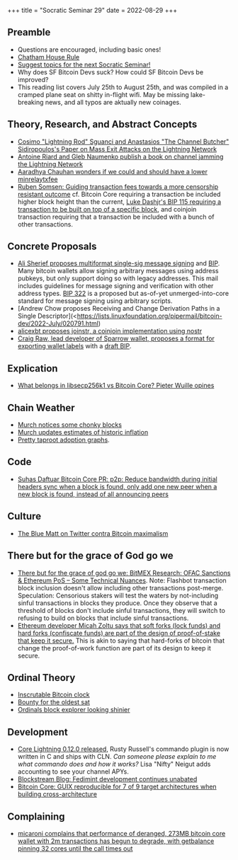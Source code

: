 +++
title = "Socratic Seminar 29"
date = 2022-08-29
+++

Preamble
--------
- Questions are encouraged, including basic ones!
- [Chatham House Rule](https://www.chathamhouse.org/about-us/chatham-house-rule)
- [Suggest topics for the next Socratic Seminar!](https://github.com/sf-bitcoin-devs/sf-bitcoin-devs/issues/new/choose)
- Why does SF Bitcoin Devs suck? How could SF Bitcoin Devs be improved?
- This reading list covers July 25th to August 25th, and was compiled in a cramped plane seat on shitty in-flight wifi. May be missing lake-breaking news, and all typos are aktually new coinages.

Theory, Research, and Abstract Concepts
---------------------------------------
- [Cosimo "Lightning Rod" Sguanci and Anastasios "The Channel Butcher" Sidiropoulos's Paper on Mass Exit Attacks on the Lightning Network](https://arxiv.org/pdf/2208.01908.pdf)
- [Antoine Riard and Gleb Naumenko publish a book on channel jamming the Lightning Network](https://jamming-dev.github.io/book/)
- [Aaradhya Chauhan wonders if we could and should have a lower minrelaytxfee](https://lists.linuxfoundation.org/pipermail/bitcoin-dev/2022-July/020784.html)
- [Ruben Somsen: Guiding transaction fees towards a more censorship resistant outcome](https://lists.linuxfoundation.org/pipermail/bitcoin-dev/2018-September/016352.html) cf. Bitcoin Core requiring a transaction be included higher block height than the current, [Luke Dashjr's BIP 115 requiring a transaction to be built on top of a specific block](https://github.com/bitcoin/bips/blob/master/bip-0115.mediawiki), and coinjoin transaction requiring that a transaction be included with a bunch of other transactions.

Concrete Proposals
------------------
- [Ali Sherief proposes multiformat single-sig message signing](https://lists.linuxfoundation.org/pipermail/bitcoin-dev/2022-July/020759.html) and [BIP](https://github.com/ZenulAbidin/bips/blob/master/bip-notatether-signedmessage.mediawiki). Many bitcoin wallets allow signing arbitrary messages using address pubkeys, but only support doing so with legacy addresses. This mail includes guidelines for message signing and verification with other address types. [BIP 322](https://github.com/bitcoin/bips/blob/master/bip-0322.mediawiki) is a proposed but as-of-yet unmerged-into-core standard for message signing using arbitrary scripts.
- [Andrew Chow proposes Receiving and Change Derivation Paths in a Single Descriptor](<https://lists.linuxfoundation.org/pipermail/bitcoin-dev/2022-July/020791.html)
- [alicexbt proposes joinstr, a coinjoin implementation using nostr](https://lists.linuxfoundation.org/pipermail/bitcoin-dev/2022-August/020875.html)
- [Craig Raw, lead developer of Sparrow wallet, proposes a format for exporting wallet labels](https://lists.linuxfoundation.org/pipermail/bitcoin-dev/2022-August/020887.html) with a [draft BIP](https://github.com/craigraw/bips/blob/master/bip-wallet-labels.mediawiki).

Explication
-----------
- [What belongs in libsecp256k1 vs Bitcoin Core? Pieter Wuille opines](https://bitcoin.stackexchange.com/questions/114467/is-there-code-in-libsecp256k1-that-theoretically-should-be-moved-to-the-main-cor)

Chain Weather
-------------
- [Murch notices some chonky blocks](https://twitter.com/murchandamus/status/1557782865622056961)
- [Murch updates estimates of historic inflation](https://bitcoin.stackexchange.com/questions/37077/how-much-inflation-does-bitcoin-have-year-by-year/37092#37092)
- [Pretty taproot adoption graphs](https://txstats.com/dashboard/db/taproot-statistics?orgId=1).

Code
----
- [Suhas Daftuar Bitcoin Core PR: p2p: Reduce bandwidth during initial headers sync when a block is found, only add one new peer when a new block is found, instead of all announcing peers](https://github.com/bitcoin/bitcoin/pull/25720)

Culture
-------
- [The Blue Matt on Twitter contra Bitcoin maximalism](https://twitter.com/TheBlueMatt/status/1556448996159377414)

There but for the grace of God go we
------------------------------------
- [There but for the grace of god go we: BitMEX Research: OFAC Sanctions & Ethereum PoS – Some Technical Nuances](https://blog.bitmex.com/ofac-sanctions-ethereum-pos-some-technical-nuances/). Note: Flashbot transaction block inclusion doesn't allow including other transactions post-merge. Speculation: Censorious stakers will test the waters by not-including sinful transactions in blocks they produce. Once they observe that a threshold of blocks don't include sinful transactions, they will switch to refusing to build on blocks that include sinful transactions.
- [Ethereum developer Micah Zoltu says that soft forks (lock funds) and hard forks (confiscate funds) are part of the design of proof-of-stake that keep it secure.](https://twitter.com/JackNiewold/status/1560284429519667202) This is akin to saying that hard-forks of bitcoin that change the proof-of-work function are part of its design to keep it secure.

Ordinal Theory
--------------
- [Inscrutable Bitcoin clock](https://ordinals.com/clock)
- [Bounty for the oldest sat](https://ordinals.com/bounties)
- [Ordinals block explorer looking shinier](https://ordinals.com/)

Development
-----------
- [Core Lightning 0.12.0 released](https://blog.blockstream.com/core-lightning-v0-12-0/), Rusty Russell's commando plugin is now written in C and ships with CLN. *Can someone please explain to me what commando does and how it works?* Lisa "Nifty" Neigut adds accounting to see your channel APYs.
- [Blockstream Blog: Fedimint development continues unabated](https://blog.blockstream.com/fedimint-update/)
- [Bitcoin Core: GUIX reproducible for 7 of 9 target architectures when building cross-architecture](https://github.com/bitcoin/bitcoin/issues/21194#issuecomment-1189536659)

Complaining
-----------
- [micaroni complains that performance of deranged, 273MB bitcoin core wallet with 2m transactions has begun to degrade, with getbalance pinning 32 cores until the call times out](https://lists.linuxfoundation.org/pipermail/bitcoin-dev/2022-August/020878.html)
